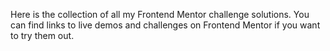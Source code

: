 Here is the collection of all my Frontend Mentor challenge solutions. You can find links to live demos and challenges on Frontend Mentor if you want to try them out.
